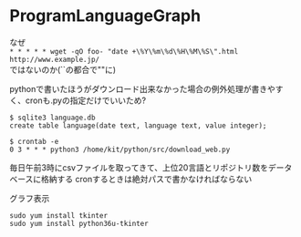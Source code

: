 # ProgramLanguageGraph

なぜ  
`* * * * * wget -qO foo- "date +\%Y\%m\%d\%H\%M\%S\".html http://www.example.jp/`  
ではないのか(\`\`の都合で""に)

pythonで書いたほうがダウンロード出来なかった場合の例外処理が書きやすく、cronも.pyの指定だけでいいため?  
```aaaa
$ sqlite3 language.db  
create table language(date text, language text, value integer);  
```
```
$ crontab -e  
0 3 * * * python3 /home/kit/python/src/download_web.py  
```
毎日午前3時にcsvファイルを取ってきて、上位20言語とリポジトリ数をデータベースに格納する
cronするときは絶対パスで書かなければならない

グラフ表示  

`sudo yum install tkinter`  
`sudo yum install python36u-tkinter`  
